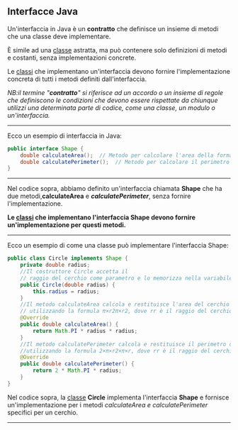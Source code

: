 ## Interfacce Java
Un'interfaccia in Java è un **contratto** che definisce un insieme di metodi che una classe deve implementare. 

È simile ad una [classe](classe_istanza.md) astratta, ma può contenere solo definizioni di metodi e costanti, senza implementazioni concrete. 

Le [classi](classe_istanza.md) che implementano un'interfaccia devono fornire l'implementazione concreta di tutti i metodi definiti dall'interfaccia.


*NB:il termine "**contratto**" si riferisce ad un accordo o un insieme di regole che definiscono le condizioni che devono essere rispettate da chiunque utilizzi una determinata parte di codice, come una classe, un modulo o un'interfaccia.*
********************************

Ecco un esempio di interfaccia in Java:
```Java
public interface Shape {
    double calculateArea();  // Metodo per calcolare l'area della forma
    double calculatePerimeter();  // Metodo per calcolare il perimetro della forma
}

```
****************

Nel codice sopra, abbiamo definito un'interfaccia chiamata **Shape** che ha due metodi,**calculateArea**  e _**calculatePerimeter**_, senza fornire l'implementazione. 

**Le [classi](classe_istanza.md) che implementano l'interfaccia Shape devono fornire un'implementazione per questi metodi.**
********************************
Ecco un esempio di come una classe può implementare l'interfaccia Shape:

```Java
public class Circle implements Shape {
    private double radius;
    //Il costruttore Circle accetta il 
    // raggio del cerchio come parametro e lo memorizza nella variabile radius.
    public Circle(double radius) {
        this.radius = radius;
    }
    //Il metodo calculateArea calcola e restituisce l'area del cerchio
    // utilizzando la formula π×r2π×r2, dove rr è il raggio del cerchio.
    @Override
    public double calculateArea() {
        return Math.PI * radius * radius;
    }
    //Il metodo calculatePerimeter calcola e restituisce il perimetro del cerchio 
    //utilizzando la formula 2×π×r2×π×r, dove rr è il raggio del cerchio.
    @Override
    public double calculatePerimeter() {
        return 2 * Math.PI * radius;
    }
}


```

Nel codice sopra, la [classe](classe_istanza.md) **Circle** implementa l'interfaccia **Shape** e fornisce 
un'implementazione per i
metodi _calculateArea e calculatePerimeter_ specifici per un cerchio.
********************************